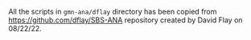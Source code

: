 All the scripts in `gmn-ana/dflay` directory has been copied from https://github.com/dflay/SBS-ANA repository created by David Flay on 08/22/22.

